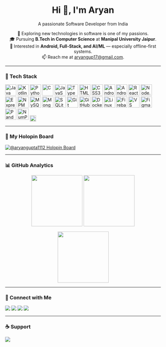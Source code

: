 <!-- Profile README for Aryan Gupta -->
<!-- Tip: rename this repo to your GitHub username exactly: AryanGupta1112/AryanGupta1112 -->

<h1 align="center">Hi 👋, I'm Aryan</h1>
<p align="center">A passionate Software Developer from India</p>

<p align="center">
  🚀 Exploring new technologies in software is one of my passions.<br/>
  🎓 Pursuing <b>B.Tech in Computer Science</b> at <b>Manipal University Jaipur</b>.<br/>
  🤖 Interested in <b>Android, Full-Stack, and AI/ML</b> — especially offline-first systems.<br/>
  📫 Reach me at <a href="mailto:aryangup17@gmail.com">aryangup17@gmail.com</a>.
</p>

---

### 🧰 Tech Stack
<p align="left">
  <!-- Languages -->
  <img src="https://cdn.jsdelivr.net/gh/devicons/devicon/icons/java/java-original.svg" height="36" alt="Java"/>
  <img src="https://cdn.jsdelivr.net/gh/devicons/devicon/icons/kotlin/kotlin-original.svg" height="36" alt="Kotlin"/>
  <img src="https://cdn.jsdelivr.net/gh/devicons/devicon/icons/python/python-original.svg" height="36" alt="Python"/>
  <img src="https://cdn.jsdelivr.net/gh/devicons/devicon/icons/c/c-original.svg" height="36" alt="C"/>
  <img src="https://cdn.jsdelivr.net/gh/devicons/devicon/icons/javascript/javascript-original.svg" height="36" alt="JavaScript"/>
  <img src="https://cdn.jsdelivr.net/gh/devicons/devicon/icons/typescript/typescript-original.svg" height="36" alt="TypeScript"/>
  <img src="https://cdn.jsdelivr.net/gh/devicons/devicon/icons/html5/html5-original.svg" height="36" alt="HTML5"/>
  <img src="https://cdn.jsdelivr.net/gh/devicons/devicon/icons/css3/css3-original.svg" height="36" alt="CSS3"/>

  <!-- Mobile & Android -->
  <img src="https://cdn.jsdelivr.net/gh/devicons/devicon/icons/android/android-original.svg" height="36" alt="Android"/>
  <img src="https://cdn.jsdelivr.net/gh/devicons/devicon/icons/androidstudio/androidstudio-original.svg" height="36" alt="Android Studio"/>

  <!-- Web/Backend -->
  <img src="https://cdn.jsdelivr.net/gh/devicons/devicon/icons/react/react-original.svg" height="36" alt="React"/>
  <img src="https://cdn.jsdelivr.net/gh/devicons/devicon/icons/nodejs/nodejs-original.svg" height="36" alt="Node.js"/>
  <img src="https://cdn.jsdelivr.net/gh/devicons/devicon/icons/express/express-original.svg" height="36" alt="Express"/>
  <img src="https://cdn.jsdelivr.net/gh/devicons/devicon/icons/npm/npm-original-wordmark.svg" height="36" alt="NPM"/>

  <!-- Databases -->
  <img src="https://cdn.jsdelivr.net/gh/devicons/devicon/icons/mysql/mysql-original.svg" height="36" alt="MySQL"/>
  <img src="https://cdn.jsdelivr.net/gh/devicons/devicon/icons/mongodb/mongodb-original.svg" height="36" alt="MongoDB"/>
  <img src="https://cdn.jsdelivr.net/gh/devicons/devicon/icons/sqlite/sqlite-original.svg" height="36" alt="SQLite"/>

  <!-- Tools & Infra -->
  <img src="https://cdn.jsdelivr.net/gh/devicons/devicon/icons/git/git-original.svg" height="36" alt="Git"/>
  <img src="https://cdn.jsdelivr.net/gh/devicons/devicon/icons/github/github-original.svg" height="36" alt="GitHub"/>
  <img src="https://cdn.jsdelivr.net/gh/devicons/devicon/icons/docker/docker-plain.svg" height="36" alt="Docker"/>
  <img src="https://cdn.jsdelivr.net/gh/devicons/devicon/icons/linux/linux-original.svg" height="36" alt="Linux"/>
  <img src="https://cdn.jsdelivr.net/gh/devicons/devicon/icons/firebase/firebase-plain.svg" height="36" alt="Firebase"/>
  <img src="https://cdn.jsdelivr.net/gh/devicons/devicon/icons/vscode/vscode-original.svg" height="36" alt="VS Code"/>
  <img src="https://cdn.jsdelivr.net/gh/devicons/devicon/icons/figma/figma-original.svg" height="36" alt="Figma"/>

  <!-- AI/ML -->
  <img src="https://cdn.jsdelivr.net/gh/devicons/devicon/icons/pandas/pandas-original.svg" height="36" alt="Pandas"/>
  <img src="https://cdn.jsdelivr.net/gh/devicons/devicon/icons/numpy/numpy-original.svg" height="36" alt="NumPy"/>
  <img src="https://img.shields.io/badge/HuggingFace-black?logo=huggingface&logoColor=yellow" height="20" style="vertical-align:middle" alt="Hugging Face"/>
</p>

---

### 🪪 My Holopin Board
<!-- Replace YOUR-HOLOPIN-USER with your holopin username -->
<a href="https://holopin.io/@aryangupta1112">
  <img src="[https://holopin.me/YOUR-HOLOPIN-USER](https://www.holopin.io/@aryangupta1112#)" alt="@aryangupta1112 Holopin Board"/>
</a>

---

### 📊 GitHub Analytics
<p align="center">
  <!-- Stats -->
  <img src="https://github-readme-stats.vercel.app/api?username=AryanGupta1112&show_icons=true&theme=radical" height="165" />
  <img src="https://github-readme-streak-stats.herokuapp.com/?user=AryanGupta1112&theme=radical" height="165" />
</p>

<p align="center">
  <!-- Top Languages -->
  <img src="https://github-readme-stats.vercel.app/api/top-langs/?username=AryanGupta1112&layout=compact&theme=radical" height="165" />
</p>

<!-- Optional: Activity Graph -->
<!--
<p align="center">
  <img src="https://github-readme-activity-graph.vercel.app/graph?username=AryanGupta1112&theme=react-dark" />
</p>
-->

---

### 🤝 Connect with Me
<p align="left">
  <a href="mailto:aryangup17@gmail.com"><img src="https://img.shields.io/badge/Email-D14836?logo=gmail&logoColor=white" /></a>
  <a href="https://www.linkedin.com/in/aryan-gupta-029a50248" target="_blank"><img src="https://img.shields.io/badge/LinkedIn-0A66C2?logo=linkedin&logoColor=white" /></a>
  <a href="https://github.com/AryanGupta1112" target="_blank"><img src="https://img.shields.io/badge/GitHub-171515?logo=github&logoColor=white" /></a>
  <a href="https://legal-ai-assistant-rho.vercel.app" target="_blank"><img src="https://img.shields.io/badge/Project-Legal%20AI%20Assistant-111?logo=vercel" /></a>
  <!-- Add more: Instagram, X, Behance, Medium, etc. -->
</p>

---

### ☕ Support
<!-- Replace with your link or remove this section -->
<a href="https://www.buymeacoffee.com/YOUR-USERNAME" target="_blank">
  <img src="https://img.shields.io/badge/Buy%20me%20a%20coffee-FFDD00?logo=buymeacoffee&logoColor=black" />
</a>

